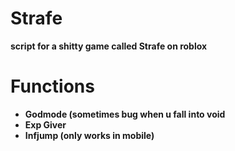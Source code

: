# Strafe

**script for a shitty game called Strafe on roblox**

# Functions

- **Godmode (sometimes bug when u fall into void**
- **Exp Giver**
- **Infjump (only works in mobile)**
